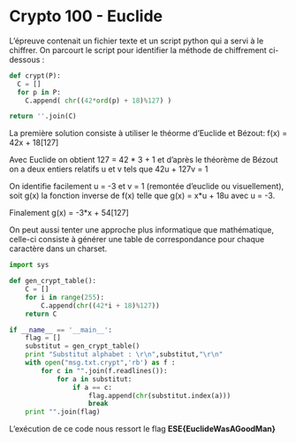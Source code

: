 # Crypto 100 - Euclide

L’épreuve contenait un fichier texte et un script python qui a servi à le chiffrer. On parcourt le script pour identifier la méthode de chiffrement ci-dessous :

```python
def crypt(P): 
  C = [] 
  for p in P:
    C.append( chr((42*ord(p) + 18)%127) )

return ''.join(C)
```

La première solution consiste à utiliser le théorme d’Euclide et Bézout:
f(x) = 42x + 18[127]

Avec Euclide on obtient 127 = 42 * 3 + 1 et d’après le théorème de Bézout on a deux entiers relatifs u et v tels que 42u + 127v = 1

On identifie facilement u = -3 et v = 1 (remontée d’euclide ou visuellement), soit g(x) la fonction inverse de f(x) telle que g(x) = x*u + 18u avec u = -3.

Finalement g(x) = -3*x + 54[127]


On peut aussi tenter une approche plus informatique que mathématique, celle-ci consiste à générer une table de correspondance pour chaque caractère dans un charset.

```python
import sys

def gen_crypt_table():
	C = []
	for i in range(255):
		C.append(chr((42*i + 18)%127))
	return C

if __name__ == '__main__':
	flag = []
	substitut = gen_crypt_table()
	print "Substitut alphabet : \r\n",substitut,"\r\n"
	with open("msg.txt.crypt",'rb') as f :
		for c in "".join(f.readlines()):
			for a in substitut:
				if a == c:
					flag.append(chr(substitut.index(a)))
					break
	print "".join(flag)
```


L’exécution de ce code nous ressort le flag **ESE{EuclideWasAGoodMan}**